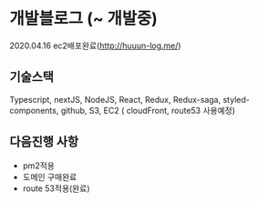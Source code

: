 # 개발블로그 (~ 개발중)
2020.04.16 ec2배포완료(http://huuun-log.me/)

## 기술스택
Typescript, nextJS, NodeJS, React, Redux, Redux-saga, styled-components, github, S3, EC2 ( cloudFront, route53 사용예정)
## 다음진행 사항
- pm2적용
- 도메인 구매완료
- route 53적용(완료)

